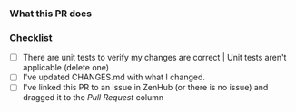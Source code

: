 ### What this PR does




### Checklist
- [ ] There are unit tests to verify my changes are correct | Unit tests aren't applicable (delete one)
- [ ] I've updated CHANGES.md with what I changed.
- [ ] I've linked this PR to an issue in ZenHub (or there is no issue) and dragged it to the _Pull Request_ column